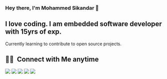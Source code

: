 ### Hey there, I'm Mohammed Sikandar 👋

## I love coding. I am embedded software developer with 15yrs of exp.

Currently learning to contribute to open source projects.

## 🤝🏻 &nbsp;Connect with Me anytime
<a href="https://www.linkedin.com/in/sikku/"><img src="https://img.shields.io/badge/-Sikku-0077B5?style=flat&logo=Linkedin&logoColor=white"/></a>
<a href="mailto:sikandar.udupi@gmail.com"><img src="https://img.shields.io/badge/-sikandar.udupi@gmail.com-D14836?style=flat&logo=Gmail&logoColor=white"/></a>
<a href="https://www.instagram.com/mosikud/"><img src="https://img.shields.io/badge/-Mosikud-E4405F?style=flat&logo=Instagram&logoColor=white"/></a>
<a href="https://leetcode.com/sikku/"><img src="https://img.shields.io/badge/-Sikku-00000?style=flat&logo=Leetcode&logoColor=yellow"/></a>
<a href="https://www.facebook.com/sikkus"><img src="https://img.shields.io/badge/-Sikkus-1877F2?style=flat&logo=Facebook&logoColor=white"/></a>
</p>


<!---
sikkus/sikkus is a ✨ special ✨ repository because its `README.md` (this file) appears on your GitHub profile.
You can click the Preview link to take a look at your changes.
--->
